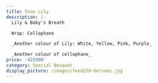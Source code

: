 ```yaml
---
title: Snow Lily
description: |-
  Lily & Baby's Breath

  Wrap: Cellophane

  _Another colour of Lily: White, Yellow, Pink, Purple_

  _Another colour of cellophane_
price: '425000'
category: Special Bouquet
display_picture: /images/feed259-bersemi.jpg
---
```


